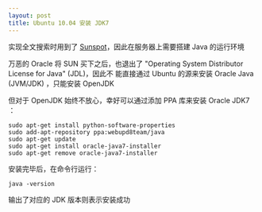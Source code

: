 ```yaml
---
layout: post
title: Ubuntu 10.04 安装 JDK7
---
```


实现全文搜索时用到了 [Sunspot](http://sunspot.github.com/)，因此在服务器上需要搭建 Java 的运行环境

万恶的 Oracle 将 SUN 买下之后，也退出了 "Operating System Distributor License for Java" (JDL)，因此不
能直接通过 Ubuntu 的源来安装 Oracle Java (JVM/JDK) ，只能安装 OpenJDK

但对于 OpenJDK 始终不放心，幸好可以通过添加 PPA 库来安装 Oracle JDK7 ：

    sudo apt-get install python-software-properties
    sudo add-apt-repository ppa:webupd8team/java
    sudo apt-get update
    sudo apt-get install oracle-java7-installer
    sudo apt-get remove oracle-java7-installer

安装完毕后，在命令行运行：

    java -version

输出了对应的 JDK 版本则表示安装成功
